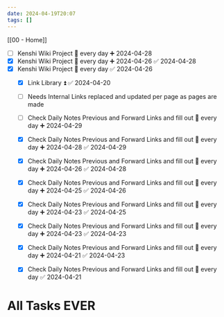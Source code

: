 ```yaml
---
date: 2024-04-19T20:07
tags: []
---
```

[[00 - Home]]
- [ ] Kenshi Wiki Project 🔁 every day ➕ 2024-04-28
- [x] Kenshi Wiki Project 🔁 every day ➕ 2024-04-26 ✅ 2024-04-28
- [x] Kenshi Wiki Project 🔁 every day ✅ 2024-04-26
	- [x] Link Library ⏫ ✅ 2024-04-20
	- [ ] Needs Internal Links replaced and updated per page as pages are made
	- [ ] Check Daily Notes Previous and Forward Links and fill out 🔁 every day ➕ 2024-04-29
	- [x] Check Daily Notes Previous and Forward Links and fill out 🔁 every day ➕ 2024-04-28 ✅ 2024-04-29
	- [x] Check Daily Notes Previous and Forward Links and fill out 🔁 every day ➕ 2024-04-26 ✅ 2024-04-28
	- [x] Check Daily Notes Previous and Forward Links and fill out 🔁 every day ➕ 2024-04-25 ✅ 2024-04-26
	- [x] Check Daily Notes Previous and Forward Links and fill out 🔁 every day ➕ 2024-04-23 ✅ 2024-04-25
	- [x] Check Daily Notes Previous and Forward Links and fill out 🔁 every day ➕ 2024-04-23 ✅ 2024-04-23
	- [x] Check Daily Notes Previous and Forward Links and fill out 🔁 every day ➕ 2024-04-21 ✅ 2024-04-23
	- [x] Check Daily Notes Previous and Forward Links and fill out 🔁 every day ✅ 2024-04-21




# All Tasks EVER
```tasks
```
